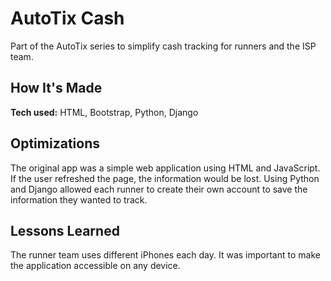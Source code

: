 # AutoTix Cash
Part of the AutoTix series to simplify cash tracking for runners and the ISP team.

## How It's Made
**Tech used:** HTML, Bootstrap, Python, Django

## Optimizations
The original app was a simple web application using HTML and JavaScript. If the user refreshed the page, the information would be lost. Using Python and Django allowed each runner to create their own account to save the information they wanted to track.

## Lessons Learned
The runner team uses different iPhones each day. It was important to make the application accessible on any device.
